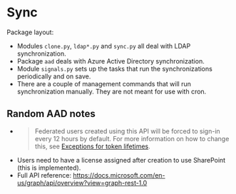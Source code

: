 # Sync

Package layout:

* Modules `clone.py`, `ldap*.py` and `sync.py` all deal with LDAP synchronization.
* Package `aad` deals with Azure Active Directory synchronization.
* Module `signals.py` sets up the tasks that run the synchronizations periodically and on save.
* There are a couple of management commands that will run synchronization manually.
    They are not meant for use with cron.

## Random AAD notes

* > Federated users created using this API will be forced to sign-in every 12 hours by default. For more information on
how to change this, see [Exceptions for token lifetimes](https://docs.microsoft.com/azure/active-directory/develop/active-directory-configurable-token-lifetimes#exceptions).
* Users need to have a license assigned after creation to use SharePoint (this is implemented).
* Full API reference: https://docs.microsoft.com/en-us/graph/api/overview?view=graph-rest-1.0

